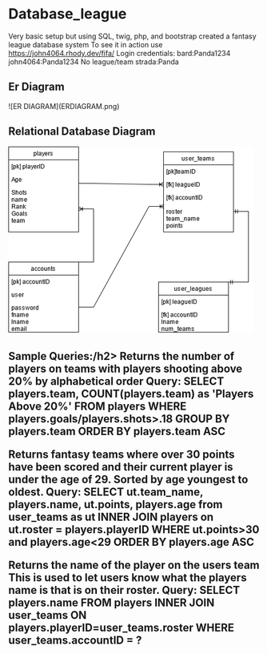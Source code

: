 # Database_league
 Very basic setup but using SQL, twig, php, and bootstrap created a fantasy league database system
 To see it in action use https://john4064.rhody.dev/fifa/
Login credentials:
bard:Panda1234
john4064:Panda1234
No league/team
strada:Panda

<h2>Er Diagram</h2>
![ER DIAGRAM](ERDIAGRAM.png)<br />
<h2>Relational Database Diagram</h2>

![Relational Database](Relational.png)<br />
<h2>Sample Queries:/h2>
<b>Returns the number of players on teams with players shooting above 20% by alphabetical order Query:</b>
SELECT players.team, COUNT(players.team) as 'Players Above 20%' FROM players WHERE players.goals/players.shots>.18 GROUP BY players.team ORDER BY players.team ASC

<b>Returns fantasy teams where over 30 points have been scored and their current player is under the age of 29. Sorted by age youngest to oldest. Query:</b>
SELECT ut.team_name, players.name, ut.points, players.age from user_teams as ut INNER JOIN players on ut.roster = players.playerID WHERE ut.points>30 and players.age<29 ORDER BY players.age ASC

<b>Returns the name of the player on the users team This is used to let users know what the players name is that is on their roster. Query:</b>
SELECT players.name FROM players INNER JOIN user_teams ON players.playerID=user_teams.roster WHERE user_teams.accountID = ?
